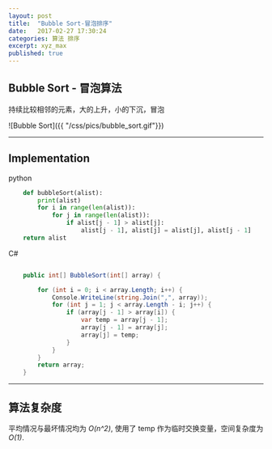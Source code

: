 ```yaml
---
layout: post
title:  "Bubble Sort-冒泡排序"
date:   2017-02-27 17:30:24
categories: 算法 排序
excerpt: xyz_max
published: true 
---
```


## Bubble Sort - 冒泡算法

持续比较相邻的元素，大的上升，小的下沉，冒泡

![Bubble Sort]({{ "/css/pics/bubble_sort.gif"}})

---

## Implementation

python

``` python
    def bubbleSort(alist):
        print(alist)
        for i in range(len(alist)):
            for j in range(len(alist)):
                if alist[j - 1] > alist[j]:
                    alist[j - 1], alist[j] = alist[j], alist[j - 1]
    return alist

```

C#

``` csharp

    public int[] BubbleSort(int[] array) {

        for (int i = 0; i < array.Length; i++) {
            Console.WriteLine(string.Join(",", array));
            for (int j = 1; j < array.Length - i; j++) {
                if (array[j - 1] > array[i]) {
                    var temp = array[j - 1];
                    array[j - 1] = array[j];
                    array[j] = temp;
                }
            }
        }
        return array;
    }

```

---

## 算法复杂度

平均情况与最坏情况均为 *O(n^2)*, 使用了 temp 作为临时交换变量，空间复杂度为 *O(1)*.